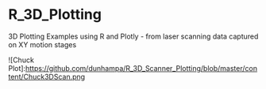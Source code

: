 # R_3D_Plotting
3D Plotting Examples using R and Plotly - from laser scanning data captured on XY motion stages

![Chuck Plot]:https://github.com/dunhampa/R_3D_Scanner_Plotting/blob/master/content/Chuck3DScan.png
